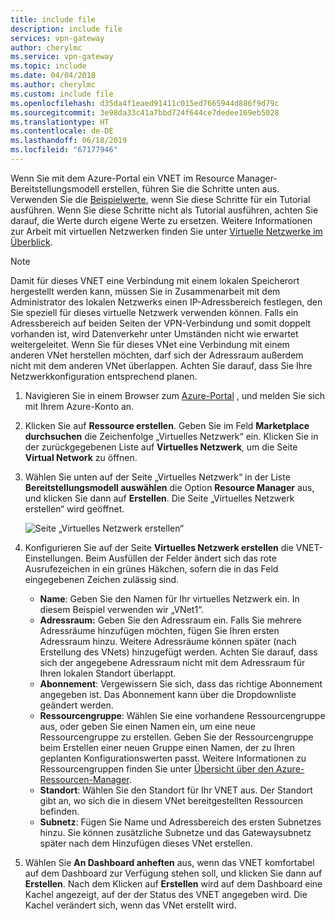 ```yaml
---
title: include file
description: include file
services: vpn-gateway
author: cherylmc
ms.service: vpn-gateway
ms.topic: include
ms.date: 04/04/2018
ms.author: cherylmc
ms.custom: include file
ms.openlocfilehash: d35da4f1eaed91411c015ed7665944d886f9d79c
ms.sourcegitcommit: 3e98da33c41a7bbd724f644ce7dedee169eb5028
ms.translationtype: HT
ms.contentlocale: de-DE
ms.lasthandoff: 06/18/2019
ms.locfileid: "67177946"
---
```

Wenn Sie mit dem Azure-Portal ein VNET im Resource Manager-Bereitstellungsmodell erstellen, führen Sie die Schritte unten aus. Verwenden Sie die [Beispielwerte](#values), wenn Sie diese Schritte für ein Tutorial ausführen. Wenn Sie diese Schritte nicht als Tutorial ausführen, achten Sie darauf, die Werte durch eigene Werte zu ersetzen. Weitere Informationen zur Arbeit mit virtuellen Netzwerken finden Sie unter [Virtuelle Netzwerke im Überblick](../articles/virtual-network/virtual-networks-overview.md).

>[!NOTE]
>Damit für dieses VNET eine Verbindung mit einem lokalen Speicherort hergestellt werden kann, müssen Sie in Zusammenarbeit mit dem Administrator des lokalen Netzwerks einen IP-Adressbereich festlegen, den Sie speziell für dieses virtuelle Netzwerk verwenden können. Falls ein Adressbereich auf beiden Seiten der VPN-Verbindung und somit doppelt vorhanden ist, wird Datenverkehr unter Umständen nicht wie erwartet weitergeleitet. Wenn Sie für dieses VNet eine Verbindung mit einem anderen VNet herstellen möchten, darf sich der Adressraum außerdem nicht mit dem anderen VNet überlappen. Achten Sie darauf, dass Sie Ihre Netzwerkkonfiguration entsprechend planen.
>
>

1. Navigieren Sie in einem Browser zum [Azure-Portal](http://portal.azure.com) , und melden Sie sich mit Ihrem Azure-Konto an.
2. Klicken Sie auf **Ressource erstellen**. Geben Sie im Feld **Marketplace durchsuchen** die Zeichenfolge „Virtuelles Netzwerk“ ein. Klicken Sie in der zurückgegebenen Liste auf **Virtuelles Netzwerk**, um die Seite **Virtual Network** zu öffnen.
3. Wählen Sie unten auf der Seite „Virtuelles Netzwerk“ in der Liste **Bereitstellungsmodell auswählen** die Option **Resource Manager** aus, und klicken Sie dann auf **Erstellen**. Die Seite „Virtuelles Netzwerk erstellen“ wird geöffnet.

   ![Seite „Virtuelles Netzwerk erstellen“](./media/vpn-gateway-create-virtual-network-portal-include/create-virtual-network.png "Seite „Virtuelles Netzwerk erstellen“")
4. Konfigurieren Sie auf der Seite **Virtuelles Netzwerk erstellen** die VNET-Einstellungen. Beim Ausfüllen der Felder ändert sich das rote Ausrufezeichen in ein grünes Häkchen, sofern die in das Feld eingegebenen Zeichen zulässig sind.

   - **Name**: Geben Sie den Namen für Ihr virtuelles Netzwerk ein. In diesem Beispiel verwenden wir „VNet1“.
   - **Adressraum:** Geben Sie den Adressraum ein. Falls Sie mehrere Adressräume hinzufügen möchten, fügen Sie Ihren ersten Adressraum hinzu. Weitere Adressräume können später (nach Erstellung des VNets) hinzugefügt werden. Achten Sie darauf, dass sich der angegebene Adressraum nicht mit dem Adressraum für Ihren lokalen Standort überlappt.
   - **Abonnement**: Vergewissern Sie sich, dass das richtige Abonnement angegeben ist. Das Abonnement kann über die Dropdownliste geändert werden.
   - **Ressourcengruppe**: Wählen Sie eine vorhandene Ressourcengruppe aus, oder geben Sie einen Namen ein, um eine neue Ressourcengruppe zu erstellen. Geben Sie der Ressourcengruppe beim Erstellen einer neuen Gruppe einen Namen, der zu Ihren geplanten Konfigurationswerten passt. Weitere Informationen zu Ressourcengruppen finden Sie unter [Übersicht über den Azure-Ressourcen-Manager](../articles/azure-resource-manager/resource-group-overview.md#resource-groups).
   - **Standort**: Wählen Sie den Standort für Ihr VNET aus. Der Standort gibt an, wo sich die in diesem VNet bereitgestellten Ressourcen befinden.
   - **Subnetz**: Fügen Sie Name und Adressbereich des ersten Subnetzes hinzu. Sie können zusätzliche Subnetze und das Gatewaysubnetz später nach dem Hinzufügen dieses VNet erstellen. 

5. Wählen Sie **An Dashboard anheften** aus, wenn das VNET komfortabel auf dem Dashboard zur Verfügung stehen soll, und klicken Sie dann auf **Erstellen**. Nach dem Klicken auf **Erstellen** wird auf dem Dashboard eine Kachel angezeigt, auf der der Status des VNET angegeben wird. Die Kachel verändert sich, wenn das VNet erstellt wird.
